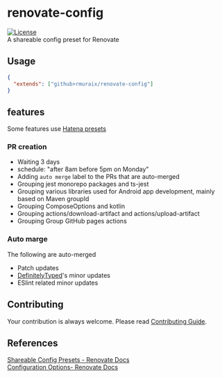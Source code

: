 # renovate-config

[![License](https://img.shields.io/github/license/rmuraix/renovate-config)](./LICENSE)  
A shareable config preset for Renovate

## Usage

```json
{
  "extends": ["github>rmuraix/renovate-config"]
}
```

## features

Some features use [Hatena presets](https://github.com/hatena/renovate-config)

### PR creation

- Waiting 3 days
- schedule: "after 8am before 5pm on Monday"
- Adding `auto merge` label to the PRs that are auto-merged
- Grouping jest monorepo packages and ts-jest
- Grouping various libraries used for Android app development, mainly based on Maven groupId
- Grouping ComposeOptions and kotlin
- Grouping actions/download-artifact and actions/upload-artifact
- Grouping Group GitHub pages actions

### Auto marge

The following are auto-merged

- Patch updates
- [DefinitelyTyped](https://github.com/DefinitelyTyped/DefinitelyTyped)'s minor updates
- ESlint related minor updates

## Contributing

Your contribution is always welcome. Please read [Contributing Guide](./.github/CONTRIBUTING.md).

## References

[Shareable Config Presets - Renovate Docs](https://docs.renovatebot.com/config-presets/)  
[Configuration Options- Renovate Docs](https://docs.renovatebot.com/configuration-options/)

